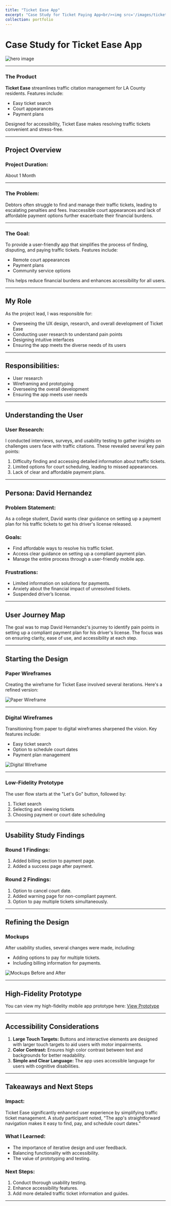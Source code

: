 ```yaml
---
title: "Ticket Ease App"
excerpt: "Case Study for Ticket Paying App<br/><img src='/images/ticketeasecover.png'>"
collection: portfolio
---
```


# Case Study for Ticket Ease App
![hero image](\images\ticketeasecover.png)

---

### **The Product**

**Ticket Ease** streamlines traffic citation management for LA County residents. Features include:

- Easy ticket search
- Court appearances
- Payment plans

Designed for accessibility, Ticket Ease makes resolving traffic tickets convenient and stress-free.

---

## Project Overview

### **Project Duration:**
About 1 Month

---

### **The Problem:**
Debtors often struggle to find and manage their traffic tickets, leading to escalating penalties and fees. Inaccessible court appearances and lack of affordable payment options further exacerbate their financial burdens.

---

### **The Goal:**
To provide a user-friendly app that simplifies the process of finding, disputing, and paying traffic tickets. Features include:

- Remote court appearances
- Payment plans
- Community service options

This helps reduce financial burdens and enhances accessibility for all users.

---

## My Role

As the project lead, I was responsible for:

- Overseeing the UX design, research, and overall development of Ticket Ease
- Conducting user research to understand pain points
- Designing intuitive interfaces
- Ensuring the app meets the diverse needs of its users

---

## Responsibilities:

- User research
- Wireframing and prototyping
- Overseeing the overall development
- Ensuring the app meets user needs

---

## Understanding the User

### **User Research:**
I conducted interviews, surveys, and usability testing to gather insights on challenges users face with traffic citations. These revealed several key pain points:

1. Difficulty finding and accessing detailed information about traffic tickets.
2. Limited options for court scheduling, leading to missed appearances.
3. Lack of clear and affordable payment plans.

---

## Persona: David Hernandez

### **Problem Statement:**
As a college student, David wants clear guidance on setting up a payment plan for his traffic tickets to get his driver's license released.

### **Goals:**
- Find affordable ways to resolve his traffic ticket.
- Access clear guidance on setting up a compliant payment plan.
- Manage the entire process through a user-friendly mobile app.

### **Frustrations:**
- Limited information on solutions for payments.
- Anxiety about the financial impact of unresolved tickets.
- Suspended driver’s license.

---

## User Journey Map

The goal was to map David Hernandez's journey to identify pain points in setting up a compliant payment plan for his driver's license. The focus was on ensuring clarity, ease of use, and accessibility at each step.

---

## Starting the Design

### **Paper Wireframes**

Creating the wireframe for Ticket Ease involved several iterations. Here's a refined version:

![Paper Wireframe](link-to-image.png)

---

### **Digital Wireframes**

Transitioning from paper to digital wireframes sharpened the vision. Key features include:

- Easy ticket search
- Option to schedule court dates
- Payment plan management

![Digital Wireframe](link-to-image.png)

---

### **Low-Fidelity Prototype**

The user flow starts at the "Let's Go" button, followed by:

1. Ticket search
2. Selecting and viewing tickets
3. Choosing payment or court date scheduling

---

## Usability Study Findings

### Round 1 Findings:
1. Added billing section to payment page.
2. Added a success page after payment.

### Round 2 Findings:
1. Option to cancel court date.
2. Added warning page for non-compliant payment.
3. Option to pay multiple tickets simultaneously.

---

## Refining the Design

### **Mockups**

After usability studies, several changes were made, including:

- Adding options to pay for multiple tickets.
- Including billing information for payments.

![Mockups Before and After](link-to-image.png)

---

## High-Fidelity Prototype

You can view my high-fidelity mobile app prototype here:
[View Prototype](https://www.figma.com/proto/0V8SdGkJP7hdwHhMcZfKcA/Ticket-App)

---

## Accessibility Considerations

1. **Large Touch Targets:** Buttons and interactive elements are designed with larger touch targets to aid users with motor impairments.
2. **Color Contrast:** Ensures high color contrast between text and backgrounds for better readability.
3. **Simple and Clear Language:** The app uses accessible language for users with cognitive disabilities.

---

## Takeaways and Next Steps

### **Impact:**
Ticket Ease significantly enhanced user experience by simplifying traffic ticket management. A study participant noted, "The app's straightforward navigation makes it easy to find, pay, and schedule court dates."

### **What I Learned:**
- The importance of iterative design and user feedback.
- Balancing functionality with accessibility.
- The value of prototyping and testing.

### **Next Steps:**
1. Conduct thorough usability testing.
2. Enhance accessibility features.
3. Add more detailed traffic ticket information and guides.

---


